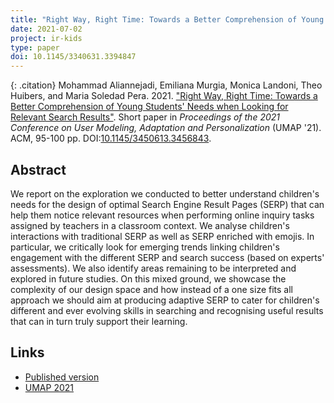 ```yaml
---
title: "Right Way, Right Time: Towards a Better Comprehension of Young Students' Needs when Looking for Relevant Search Results"
date: 2021-07-02
project: ir-kids
type: paper
doi: 10.1145/3340631.3394847
---
```


{: .citation}
Mohammad Aliannejadi, Emiliana Murgia, Monica Landoni, Theo Huibers, and Maria Soledad Pera. 2021. ["Right Way, Right Time: Towards a Better Comprehension of Young Students' Needs when Looking for Relevant Search Results"](#). Short paper in <cite>Proceedings of the 2021 Conference on User Modeling, Adaptation and Personalization</cite> (UMAP '21). ACM, 95-100 pp. DOI:[10.1145/3450613.3456843](https://doi.org/10.1145/3450613.3456843).

## Abstract

 We report on the exploration we conducted to better understand children's needs for the design of optimal Search Engine Result Pages (SERP) that can help them notice relevant resources when performing online inquiry tasks assigned by teachers in a classroom context. We analyse children's interactions with traditional SERP as well as SERP enriched with emojis. In particular, we critically look for emerging trends linking children's engagement with the different SERP and search success (based on experts' assessments). We also identify areas remaining to be interpreted and explored in future studies. On this mixed ground, we showcase the complexity of our design space and how instead of a one size fits all approach we should aim at producing adaptive SERP to cater for children's different and ever evolving skills in searching and recognising useful results that can in turn truly support their learning.

## Links

* [Published version](https://doi.org/10.1145/3450613.3456843)
* [UMAP 2021](https://www.um.org/umap2021/)
